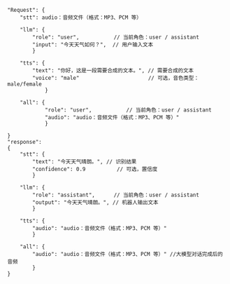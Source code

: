 
    "Request": {
        "stt": audio：音频文件（格式：MP3、PCM 等）

        "llm": {
            "role": "user",           // 当前角色：user / assistant
            "input": "今天天气如何？",  // 用户输入文本
            }

        "tts": {
            "text": "你好，这是一段需要合成的文本。", // 需要合成的文本
            "voice": "male"                      // 可选，音色类型：male/female
                }

        "all": {
                "role": "user",           // 当前角色：user / assistant
                "audio": "audio：音频文件（格式：MP3、PCM 等）"
                }
                
    }
    "response":
    {
        "stt": {
            "text": "今天天气晴朗。", // 识别结果
            "confidence": 0.9          // 可选，置信度
            }

        "llm": {
            "role": "assistant",      // 当前角色：user / assistant
            "output": "今天天气晴朗。", // 机器人输出文本
            }

        "tts": {
            "audio": "audio：音频文件（格式：MP3、PCM 等）"
            }

        "all": {
            "audio": "audio：音频文件（格式：MP3、PCM 等）" //大模型对话完成后的音频
            }
    }




